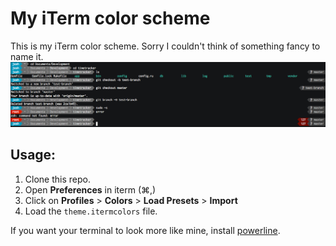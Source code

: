 # My iTerm color scheme

This is my iTerm color scheme. Sorry I couldn't think of something fancy to name it.
<img src="theme.png">


## Usage:
1. Clone this repo.
2. Open **Preferences** in iterm (⌘,)
3. Click on **Profiles** > **Colors** > **Load Presets** > **Import**
4. Load the `theme.itermcolors` file.

If you want your terminal to look more like mine, install [powerline](http://blog.codefront.net/2013/10/27/installing-powerline-on-os-x-homebrew/).
